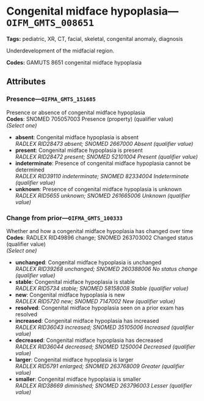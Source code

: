 # Congenital midface hypoplasia—`OIFM_GMTS_008651`

**Tags:** pediatric, XR, CT, facial, skeletal, congenital anomaly, diagnosis

Underdevelopment of the midfacial region.

**Codes:** GAMUTS 8651 congenital midface hypoplasia

## Attributes

### Presence—`OIFMA_GMTS_151685`

Presence or absence of congenital midface hypoplasia  
**Codes**: SNOMED 705057003 Presence (property) (qualifier value)  
*(Select one)*

- **absent**: Congenital midface hypoplasia is absent  
_RADLEX RID28473 absent; SNOMED 2667000 Absent (qualifier value)_
- **present**: Congenital midface hypoplasia is present  
_RADLEX RID28472 present; SNOMED 52101004 Present (qualifier value)_
- **indeterminate**: Presence of congenital midface hypoplasia cannot be determined  
_RADLEX RID39110 indeterminate; SNOMED 82334004 Indeterminate (qualifier value)_
- **unknown**: Presence of congenital midface hypoplasia is unknown  
_RADLEX RID5655 unknown; SNOMED 261665006 Unknown (qualifier value)_

### Change from prior—`OIFMA_GMTS_100333`

Whether and how a congenital midface hypoplasia has changed over time  
**Codes**: RADLEX RID49896 change; SNOMED 263703002 Changed status (qualifier value)  
*(Select one)*

- **unchanged**: Congenital midface hypoplasia is unchanged  
_RADLEX RID39268 unchanged; SNOMED 260388006 No status change (qualifier value)_
- **stable**: Congenital midface hypoplasia is stable  
_RADLEX RID5734 stable; SNOMED 58158008 Stable (qualifier value)_
- **new**: Congenital midface hypoplasia is new  
_RADLEX RID5720 new; SNOMED 7147002 New (qualifier value)_
- **resolved**: Congenital midface hypoplasia seen on a prior exam has resolved  
- **increased**: Congenital midface hypoplasia has increased  
_RADLEX RID36043 increased; SNOMED 35105006 Increased (qualifier value)_
- **decreased**: Congenital midface hypoplasia has decreased  
_RADLEX RID36044 decreased; SNOMED 1250004 Decreased (qualifier value)_
- **larger**: Congenital midface hypoplasia is larger  
_RADLEX RID5791 enlarged; SNOMED 263768009 Greater (qualifier value)_
- **smaller**: Congenital midface hypoplasia is smaller  
_RADLEX RID38669 diminished; SNOMED 263796003 Lesser (qualifier value)_